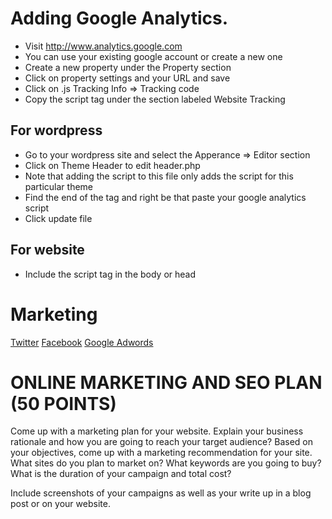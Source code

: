 # Adding Google Analytics.

* Visit http://www.analytics.google.com
 * You can use your existing google account or create a new one
 * Create a new property under the Property section
 * Click on property settings and your URL and save
 * Click on .js Tracking Info => Tracking code
 * Copy the script tag under the section labeled Website Tracking
 
 
## For wordpress

* Go to your wordpress site and select the Apperance => Editor section
* Click on Theme Header to edit header.php
* Note that adding the script to this file only adds the script for this particular theme
* Find the end of the </head> tag and right be that paste your google analytics script
* Click update file

## For website

* Include the script tag in the body or head

# Marketing

[Twitter](https://ads.twitter.com/)
[Facebook](https://www.facebook.com/business/)
[Google Adwords](https://adwords.google.com)

# ONLINE MARKETING AND SEO PLAN (50 POINTS)

Come up with a marketing plan for your website. Explain your business rationale and how you are going to reach your target audience? Based on your objectives, come up with a marketing recommendation for your site. What sites do you plan to market on? What keywords are you going to buy? What is the duration of your campaign and total cost?

Include screenshots of your campaigns as well as your write up in a blog post or on your website.